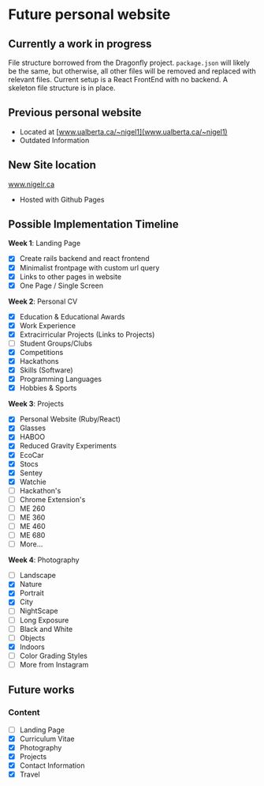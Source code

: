# Future personal website

## Currently a work in progress
File structure borrowed from the Dragonfly project. `package.json` will likely be the same, but otherwise, all other files will be removed and replaced with relevant files. Current setup is a React FrontEnd with no backend. A skeleton file structure is in place.

## Previous personal website
* Located at [www.ualberta.ca/~nigel1](www.ualberta.ca/~nigel1)
* Outdated Information

## New Site location
www.nigelr.ca

* Hosted with Github Pages

## Possible Implementation Timeline

**Week 1**: Landing Page

- [x] Create rails backend and react frontend
- [x] Minimalist frontpage with custom url query
- [x] Links to other pages in website
- [x] One Page / Single Screen

**Week 2**: Personal CV

- [x] Education & Educational Awards
- [x] Work Experience
- [x] Extracirricular Projects (Links to Projects)
- [ ] Student Groups/Clubs
- [x] Competitions
- [x] Hackathons
- [x] Skills (Software)
- [x] Programming Languages
- [x] Hobbies & Sports

**Week 3**: Projects

- [x] Personal Website (Ruby/React)
- [x] Glasses
- [x] HABOO
- [x] Reduced Gravity Experiments
- [x] EcoCar
- [x] Stocs
- [x] Sentey
- [x] Watchie
- [ ] Hackathon's
- [ ] Chrome Extension's
- [ ] ME 260
- [ ] ME 360
- [ ] ME 460
- [ ] ME 680
- [ ] More...

**Week 4**: Photography

- [ ] Landscape
- [x] Nature
- [x] Portrait
- [x] City
- [ ] NightScape
- [ ] Long Exposure
- [ ] Black and White
- [ ] Objects
- [x] Indoors
- [ ] Color Grading Styles
- [ ] More from Instagram

## Future works

### Content
- [ ] Landing Page
- [x] Curriculum Vitae
- [x] Photography
- [x] Projects
- [x] Contact Information
- [x] Travel
